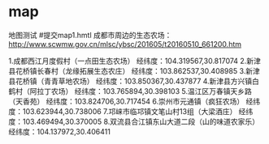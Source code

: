 # map
地图测试
#提交map1.hmtl
成都市周边的生态农场：
http://www.scwmw.gov.cn/mlsc/ybsc/201605/t20160510_661200.htm

1.成都西江月度假村（一点田生态农场）
经纬度：104.319567,30.817074
2.新津县花桥镇长春村（龙缘拓展生态农庄）
经纬度：103.862537,30.408985
3.新津县花桥镇（青青草地农场）
经纬度：103.850367,30.437877
4.新津县方兴镇白鹤村（阿拉丁农场）
经纬度：103.765894,30.398103
5.温江区万春镇天乡路（天香苑）
经纬度：103.824706,30.717454
6.崇州市元通镇（疯狂农场）
经纬度：103.623944,30.738006
7.邛崃市临邛镇文笔山村13组（大梁酒庄）
经纬度：103.469494,30.370005
8.双流县合江镇东山大道二段（山的味道农家乐）
经纬度：104.137972,30.406411
